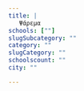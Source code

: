 ```yaml
---
title: |
   Ψάρεμα
schools: [""]
slugSubcategory: ""
category: ""
slugCategory: ""
schoolscount: ""
city: ""

---
```


